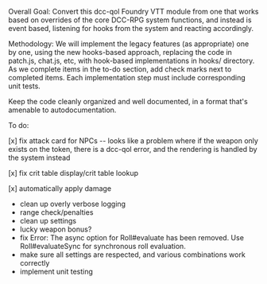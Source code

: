 Overall Goal:
Convert this dcc-qol Foundry VTT module from one that works based on overrides of the core DCC-RPG system functions, and instead is event based, listening for hooks from the system and reacting accordingly.

Methodology:
We will implement the legacy features (as appropriate) one by one, using the new hooks-based approach, replacing the code in patch.js, chat.js, etc, with hook-based implementations in hooks/ directory. As we complete items in the to-do section, add check marks next to completed items. Each implementation step must include corresponding unit tests.

Keep the code cleanly organized and well documented, in a format that's amenable to autodocumentation.

To do:

[x] fix attack card for NPCs -- looks like a problem where if the weapon only exists on the token, there is a dcc-qol error, and the rendering is handled by the system instead

[x] fix crit table display/crit table lookup

[x] automatically apply damage

-   clean up overly verbose logging
-   range check/penalties
-   clean up settings
-   lucky weapon bonus?
-   fix Error: The async option for Roll#evaluate has been removed. Use Roll#evaluateSync for synchronous roll evaluation.
-   make sure all settings are respected, and various combinations work correctly
-   implement unit testing
